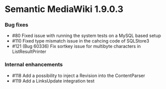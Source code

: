 # Semantic MediaWiki 1.9.0.3

### Bug fixes

* #80  Fixed issue with running the system tests on a MySQL based setup
* #110 Fixed type mismatch issue in the cahcing code of SQLStore3
* #121 (Bug 60336) Fix sortkey issue for multibyte characters in ListResultPrinter

### Internal enhancements

* #118 Add a possibility to inject a Revision into the ContentParser
* #119 Add a LinksUpdate integration test
